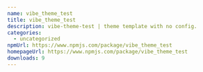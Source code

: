 ```yaml
---
name: vibe_theme_test
title: vibe_theme_test
description: vibe-theme-test | theme template with no config.
categories:
  - uncategorized
npmUrl: https://www.npmjs.com/package/vibe_theme_test
homepageUrl: https://www.npmjs.com/package/vibe_theme_test
downloads: 9
---
```

